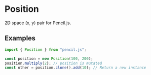 # Position

2D space (x, y) pair for Pencil.js.


## Examples

```js
import { Position } from "pencil.js";

const position = new Position(100, 200);
position.multiply(2); // position is mutated
const other = position.clone().add(10); // Return a new instance
```
